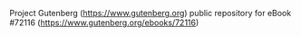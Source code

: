 Project Gutenberg (https://www.gutenberg.org) public repository
for eBook #72116 (https://www.gutenberg.org/ebooks/72116)
